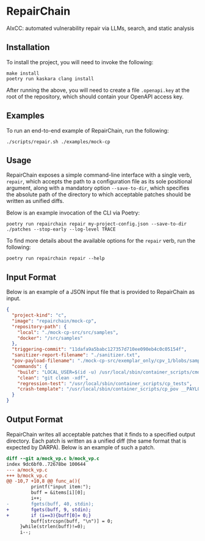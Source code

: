 # RepairChain

AIxCC: automated vulnerability repair via LLMs, search, and static analysis

## Installation

To install the project, you will need to invoke the following:

```shell
make install
poetry run kaskara clang install
```

After running the above, you will need to create a file `.openapi.key` at the root of the repository, which should contain your OpenAPI access key.

## Examples

To run an end-to-end example of RepairChain, run the following:

```shell
./scripts/repair.sh ./examples/mock-cp
```

## Usage

RepairChain exposes a simple command-line interface with a single verb, `repair`, which accepts the path to a configuration file as its sole positional argument, along with a mandatory option `--save-to-dir`, which specifies the absolute path of the directory to which acceptable patches should be written as unified diffs.

Below is an example invocation of the CLI via Poetry:

```shell
poetry run repairchain repair my-project-config.json --save-to-dir ./patches --stop-early --log-level TRACE
```

To find more details about the available options for the `repair` verb, run the following:

```shell
poetry run repairchain repair --help
```

## Input Format

Below is an example of a JSON input file that is provided to RepairChain as input.

```json
{
  "project-kind": "c",
  "image": "repairchain/mock-cp",
  "repository-path": {
    "local": "./mock-cp-src/src/samples",
    "docker": "/src/samples"
  },
  "triggering-commit": "11dafa9a5babc127357d710ee090eb4c0c05154f",
  "sanitizer-report-filename": "./sanitizer.txt",
  "pov-payload-filename": "./mock-cp-src/exemplar_only/cpv_1/blobs/sample_solve.bin",
  "commands": {
    "build": "LOCAL_USER=$(id -u) /usr/local/sbin/container_scripts/cmd_harness.sh build",
    "clean": "git clean -xdf",
    "regression-test": "/usr/local/sbin/container_scripts/cp_tests",
    "crash-template": "/usr/local/sbin/container_scripts/cp_pov __PAYLOAD_FILE__ filein_harness"
  }
}
```

## Output Format

RepairChain writes all acceptable patches that it finds to a specified output directory.
Each patch is written as a unified diff (the same format that is expected by DARPA).
Below is an example of such a patch.

```diff
diff --git a/mock_vp.c b/mock_vp.c
index 9dc6bf0..72678be 100644
--- a/mock_vp.c
+++ b/mock_vp.c
@@ -10,7 +10,8 @@ func_a(){
         printf("input item:");
         buff = &items[i][0];
         i++;
-        fgets(buff, 40, stdin);
+        fgets(buff, 9, stdin);
+        if (i==3){buff[0]= 0;}
         buff[strcspn(buff, "\n")] = 0;
     }while(strlen(buff)!=0);
     i--;
```

